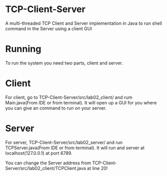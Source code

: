 # TCP-Client-Server
A multi-threaded TCP Client and Server implementation in Java to run shell command in the Server using a client GUI


# Running
To run the system you need two parts, client and server. 

# Client
For client, go to TCP-Client-Server/src/lab02_client/ and rum Main.java(From IDE or from terminal). It will open up a GUI for you where you can give an command to run on your server.


# Server
For server, TCP-Client-Server/src/lab02_server/ and run TCPServer.java(From IDE or from terminal). It will run and server at localhost(127.0.0.1) at port 6789.
  
You can change the Server address from TCP-Client-Server/src/lab02_client/TCPClient.java at line 20!
